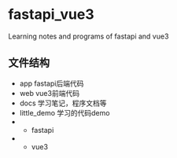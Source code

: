 # fastapi_vue3
Learning notes and programs of fastapi and vue3

## 文件结构

- app
fastapi后端代码
- web
vue3前端代码
- docs
学习笔记，程序文档等
- little_demo
学习的代码demo
- - fastapi
- - vue3